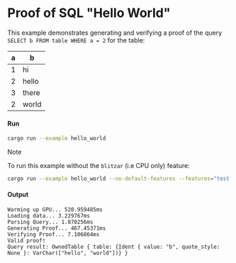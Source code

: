 # Proof of SQL "Hello World"

This example demonstrates generating and verifying a proof of the query `SELECT b FROM table WHERE a = 2` for the table:

|     a      |      b      |
|------------|-------------|
|     1      |     hi      |
|     2      |    hello    |
|     3      |    there    |
|     2      |    world    |

#### Run

```bash
cargo run --example hello_world 
```

> [!NOTE]
> To run this example without the `blitzar` (i.e CPU only) feature:
> ```bash
> cargo run --example hello_world --no-default-features --features="test cpu-perf"
> ```

#### Output

```
Warming up GPU... 520.959485ms
Loading data... 3.229767ms
Parsing Query... 1.870256ms
Generating Proof... 467.45371ms
Verifying Proof... 7.106864ms
Valid proof!
Query result: OwnedTable { table: {Ident { value: "b", quote_style: None }: VarChar(["hello", "world"])} }
```
